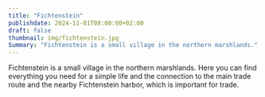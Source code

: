 ```yaml
---
title: "Fichtenstein"
publishdate: 2024-11-01T08:00:00+02:00
draft: false
thumbnail: img/fichtenstein.jpg
Summary: "Fichtenstein is a small village in the northern marshlands."
---
```


Fichtenstein is a small village in the northern marshlands.
Here you can find everything you need for a simple life and the connection to the main trade route and the nearby Fichtenstein harbor, which is important for trade.
